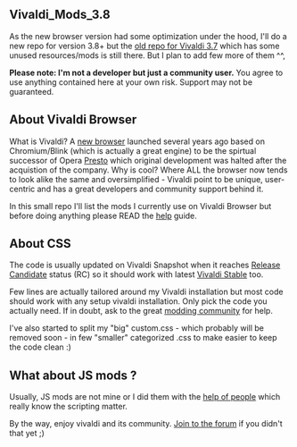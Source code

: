 ## Vivaldi_Mods_3.8
As the new browser version had some optimization under the hood, I'll do a new repo for version 3.8+ but the [old repo for Vivaldi 3.7](https://github.com/Hadden89/Vivaldi_mods) which has some unused resources/mods is still there.
But I plan to add few more of them ^^,

**Please note: I'm not a developer but just a community user.**
You agree to use anything contained here at your own risk. Support may not be guaranteed.

## About Vivaldi Browser
What is Vivaldi? A [new browser](https://vivaldi.com) launched several years ago based on Chromium/Blink (which is actually a great engine) to be the spirtual successor of Opera [Presto](https://en.wikipedia.org/wiki/Presto_(browser_engine)) which original development was halted after the acquistion of the company. Why is cool? Where ALL the browser now tends to look alike the same and oversimplified - Vivaldi point to be unique, user-centric and has a great developers and community support behind it.

In this small repo I'll list the mods I currently use on Vivaldi Browser but before doing anything please READ the [help](https://forum.vivaldi.net/topic/10549/modding-vivaldi?page=1) guide.

## About CSS 
The code is usually updated on Vivaldi Snapshot when it reaches [Release Candidate](https://forum.vivaldi.net/search?term=RC&in=titles&matchWords=all&categories%5B%5D=83&sortBy=topic.timestamp&sortDirection=desc&showAs=topics) status (RC) so it should work with latest [Vivaldi Stable](https://vivaldi.com/download/) too.

Few lines are actually tailored around my Vivaldi installation but most code should work with any setup vivaldi installation. Only pick the code you actually need. If in doubt, ask to the great [modding community](https://forum.vivaldi.net/category/52/modifications) for help.

I've also started to split my "big" custom.css - which probably will be removed soon - in few "smaller" categorized .css to make easier to keep the code clean :)

## What about JS mods ?
Usually, JS mods are not mine or I did them with the [help of people](https://github.com/Hadden89/Vivaldi_mods/blob/master/Javascript_mods.md) which really know the scripting matter.

By the way, enjoy vivaldi and its community. [Join to the forum](https://forum.vivaldi.net) if you didn't that yet ;)
